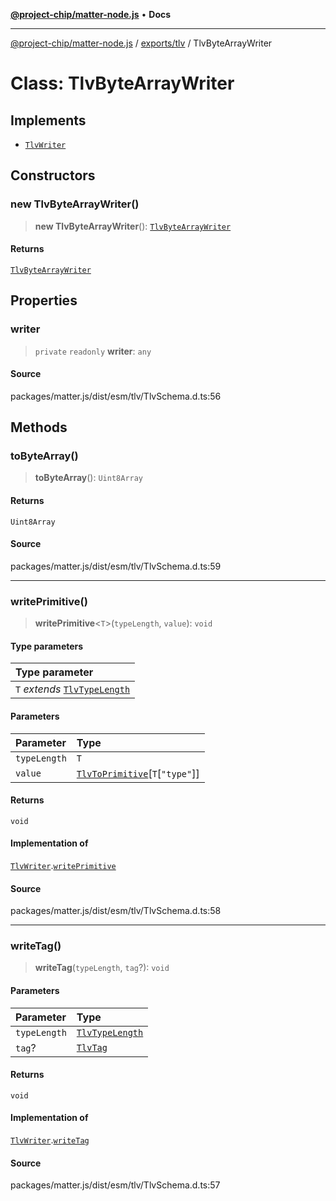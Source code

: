[**@project-chip/matter-node.js**](../../../README.md) • **Docs**

***

[@project-chip/matter-node.js](../../../modules.md) / [exports/tlv](../README.md) / TlvByteArrayWriter

# Class: TlvByteArrayWriter

## Implements

- [`TlvWriter`](../interfaces/TlvWriter.md)

## Constructors

### new TlvByteArrayWriter()

> **new TlvByteArrayWriter**(): [`TlvByteArrayWriter`](TlvByteArrayWriter.md)

#### Returns

[`TlvByteArrayWriter`](TlvByteArrayWriter.md)

## Properties

### writer

> `private` `readonly` **writer**: `any`

#### Source

packages/matter.js/dist/esm/tlv/TlvSchema.d.ts:56

## Methods

### toByteArray()

> **toByteArray**(): `Uint8Array`

#### Returns

`Uint8Array`

#### Source

packages/matter.js/dist/esm/tlv/TlvSchema.d.ts:59

***

### writePrimitive()

> **writePrimitive**\<`T`\>(`typeLength`, `value`): `void`

#### Type parameters

| Type parameter |
| :------ |
| `T` *extends* [`TlvTypeLength`](../README.md#tlvtypelength) |

#### Parameters

| Parameter | Type |
| :------ | :------ |
| `typeLength` | `T` |
| `value` | [`TlvToPrimitive`](../README.md#tlvtoprimitive)\[`T`\[`"type"`\]\] |

#### Returns

`void`

#### Implementation of

[`TlvWriter`](../interfaces/TlvWriter.md).[`writePrimitive`](../interfaces/TlvWriter.md#writeprimitive)

#### Source

packages/matter.js/dist/esm/tlv/TlvSchema.d.ts:58

***

### writeTag()

> **writeTag**(`typeLength`, `tag`?): `void`

#### Parameters

| Parameter | Type |
| :------ | :------ |
| `typeLength` | [`TlvTypeLength`](../README.md#tlvtypelength) |
| `tag`? | [`TlvTag`](../README.md#tlvtag) |

#### Returns

`void`

#### Implementation of

[`TlvWriter`](../interfaces/TlvWriter.md).[`writeTag`](../interfaces/TlvWriter.md#writetag)

#### Source

packages/matter.js/dist/esm/tlv/TlvSchema.d.ts:57
